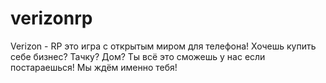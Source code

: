 # verizonrp
Verizon - RP это игра с открытым миром для телефона! Хочешь купить себе бизнес? Тачку? Дом? Ты всё это сможешь у нас если постараешься!  Мы ждём именно тебя!
